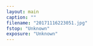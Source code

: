 ```yaml
---
layout: main
caption: ""
filename: "20171116223051.jpg"
fstop: "Unknown"
exposure: "Unknown"
---
```

